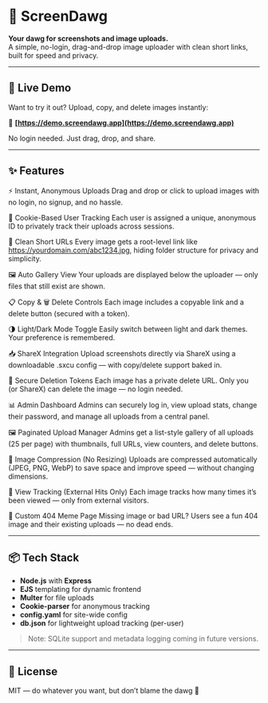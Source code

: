 # 🐶 ScreenDawg

**Your dawg for screenshots and image uploads.**  
A simple, no-login, drag-and-drop image uploader with clean short links, built for speed and privacy.

---

## 🚀 Live Demo

Want to try it out? Upload, copy, and delete images instantly:

🔗 **[https://demo.screendawg.app](https://demo.screendawg.app)**

No login needed. Just drag, drop, and share.

---

## ✨ Features

⚡ Instant, Anonymous Uploads
Drag and drop or click to upload images with no login, no signup, and no hassle.

🍪 Cookie-Based User Tracking
Each user is assigned a unique, anonymous ID to privately track their uploads across sessions.

🔗 Clean Short URLs
Every image gets a root-level link like https://yourdomain.com/abc1234.jpg, hiding folder structure for privacy and simplicity.

🖼️ Auto Gallery View
Your uploads are displayed below the uploader — only files that still exist are shown.

📋 Copy & 🗑️ Delete Controls
Each image includes a copyable link and a delete button (secured with a token).

🌗 Light/Dark Mode Toggle
Easily switch between light and dark themes. Your preference is remembered.

📥 ShareX Integration
Upload screenshots directly via ShareX using a downloadable .sxcu config — with copy/delete support baked in.

🔐 Secure Deletion Tokens
Each image has a private delete URL. Only you (or ShareX) can delete the image — no login needed.

📊 Admin Dashboard
Admins can securely log in, view upload stats, change their password, and manage all uploads from a central panel.

🖼️ Paginated Upload Manager
Admins get a list-style gallery of all uploads (25 per page) with thumbnails, full URLs, view counters, and delete buttons.

💨 Image Compression (No Resizing)
Uploads are compressed automatically (JPEG, PNG, WebP) to save space and improve speed — without changing dimensions.

👀 View Tracking (External Hits Only)
Each image tracks how many times it’s been viewed — only from external visitors.

🐶 Custom 404 Meme Page
Missing image or bad URL? Users see a fun 404 image and their existing uploads — no dead ends.

---

## 📦 Tech Stack

- **Node.js** with **Express**
- **EJS** templating for dynamic frontend
- **Multer** for file uploads
- **Cookie-parser** for anonymous tracking
- **config.yaml** for site-wide config
- **db.json** for lightweight upload tracking (per-user)

> Note: SQLite support and metadata logging coming in future versions.

---

## 📃 License

MIT — do whatever you want, but don’t blame the dawg 🐾
